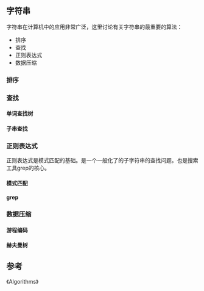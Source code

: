
## 字符串

字符串在计算机中的应用非常广泛，这里讨论有关字符串的最重要的算法：

* 排序
* 查找
* 正则表达式
* 数据压缩


### 排序


### 查找


#### 单词查找树


#### 子串查找



### 正则表达式

正则表达式是模式匹配的基础。是一个一般化了的子字符串的查找问题。也是搜索工具grep的核心。



#### 模式匹配


#### grep



### 数据压缩


#### 游程编码


#### 赫夫曼树



## 参考

《Algorithms》





